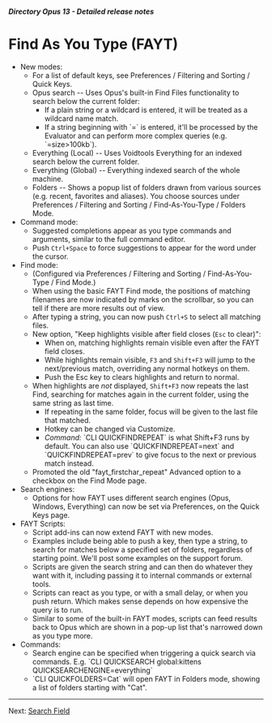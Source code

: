 ##### Directory Opus 13 - Detailed release notes

# Find As You Type (FAYT)

- New modes:
  - For a list of default keys, see Preferences / Filtering and Sorting / Quick Keys.
  - Opus search -- Uses Opus's built-in Find Files functionality to search below the current folder:
    - If a plain string or a wildcard is entered, it will be treated as a wildcard name match.
    - If a string beginning with \`=\` is entered, it'll be processed by the Evaluator and can perform more complex queries (e.g. \`=size\>100kb\`).
  - Everything (Local) -- Uses Voidtools Everything for an indexed search below the current folder.
  - Everything (Global) -- Everything indexed search of the whole machine.
  - Folders -- Shows a popup list of folders drawn from various sources (e.g. recent, favorites and aliases). You choose sources under Preferences / Filtering and Sorting / Find-As-You-Type / Folders Mode.
- Command mode:
  - Suggested completions appear as you type commands and arguments, similar to the full command editor.
  - Push `Ctrl+Space` to force suggestions to appear for the word under the cursor.
- Find mode:
  - (Configured via Preferences / Filtering and Sorting / Find-As-You-Type / Find Mode.)
  - When using the basic FAYT Find mode, the positions of matching filenames are now indicated by marks on the scrollbar, so you can tell if there are more results out of view.
  - After typing a string, you can now push `Ctrl+S` to select all matching files.
  - New option, "Keep highlights visible after field closes (`Esc` to clear)":
    - When on, matching highlights remain visible even after the FAYT field closes.
    - While highlights remain visible, `F3` and `Shift+F3` will jump to the next/previous match, overriding any normal hotkeys on them.
    - Push the Esc key to clears highlights and return to normal.
  - When highlights are *not* displayed, `Shift+F3` now repeats the last Find, searching for matches again in the current folder, using the same string as last time.
    - If repeating in the same folder, focus will be given to the last file that matched.
    - Hotkey can be changed via Customize.
    - *Command:* \`CLI QUICKFINDREPEAT\` is what Shift+F3 runs by default. You can also use \`QUICKFINDREPEAT=next\` and \`QUICKFINDREPEAT=prev\` to give focus to the next or previous match instead.
  - Promoted the old "fayt_firstchar_repeat" Advanced option to a checkbox on the Find Mode page.
- Search engines:
  - Options for how FAYT uses different search engines (Opus, Windows, Everything) can now be set via Preferences, on the Quick Keys page.
- FAYT Scripts:
  - Script add-ins can now extend FAYT with new modes.
  - Examples include being able to push a key, then type a string, to search for matches below a specified set of folders, regardless of starting point. We'll post some examples on the support forum.
  - Scripts are given the search string and can then do whatever they want with it, including passing it to internal commands or external tools.
  - Scripts can react as you type, or with a small delay, or when you push return. Which makes sense depends on how expensive the query is to run.
  - Similar to some of the built-in FAYT modes, scripts can feed results back to Opus which are shown in a pop-up list that's narrowed down as you type more.
- Commands:
  - Search engine can be specified when triggering a quick search via commands. E.g. \`CLI QUICKSEARCH global:kittens QUICKSEARCHENGINE=everything\`
  - \`CLI QUICKFOLDERS=Cat\` will open FAYT in Folders mode, showing a list of folders starting with "Cat".

------------------------------------------------------------------------

Next: [Search Field](/Manual/release_history/opus13_detailed/search_field.md)
